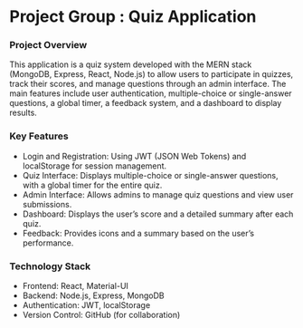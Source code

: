 # Project Group : Quiz Application

### Project Overview
 This application is a quiz system developed with the MERN stack (MongoDB,
Express, React, Node.js) to allow users to participate in quizzes, track their scores, and
manage questions through an admin interface. The main features include user authentication,
multiple-choice or single-answer questions, a global timer, a feedback system, and a
dashboard to display results.

### Key Features
- Login and Registration: Using JWT (JSON Web Tokens) and localStorage for
session management.
- Quiz Interface: Displays multiple-choice or single-answer questions, with a global
timer for the entire quiz.
- Admin Interface: Allows admins to manage quiz questions and view user
submissions.
- Dashboard: Displays the user’s score and a detailed summary after each quiz.
- Feedback: Provides icons and a summary based on the user’s performance.
  
### Technology Stack
- Frontend: React, Material-UI
- Backend: Node.js, Express, MongoDB
- Authentication: JWT, localStorage
- Version Control: GitHub (for collaboration)
